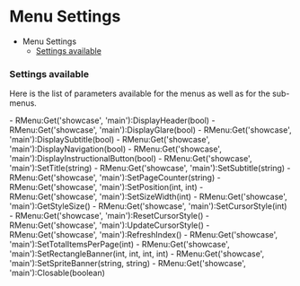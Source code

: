 # Menu Settings

- Menu Settings
    - [Settings available](#settings-available)
    
<a name="settings-available"></a>
### Settings available

Here is the list of parameters available for the menus as well as for the sub-menus.

<div class="content-list" markdown="1">
 - RMenu:Get('showcase', 'main'):DisplayHeader(bool)
 - RMenu:Get('showcase', 'main'):DisplayGlare(bool)
 - RMenu:Get('showcase', 'main'):DisplaySubtitle(bool)
 - RMenu:Get('showcase', 'main'):DisplayNavigation(bool)
 - RMenu:Get('showcase', 'main'):DisplayInstructionalButton(bool)
 - RMenu:Get('showcase', 'main'):SetTitle(string)
 - RMenu:Get('showcase', 'main'):SetSubtitle(string)
 - RMenu:Get('showcase', 'main'):SetPageCounter(string)
 - RMenu:Get('showcase', 'main'):SetPosition(int, int)
 - RMenu:Get('showcase', 'main'):SetSizeWidth(int)
 - RMenu:Get('showcase', 'main'):GetStyleSize()
 - RMenu:Get('showcase', 'main'):SetCursorStyle(int)
 - RMenu:Get('showcase', 'main'):ResetCursorStyle()
 - RMenu:Get('showcase', 'main'):UpdateCursorStyle()
 - RMenu:Get('showcase', 'main'):RefreshIndex()
 - RMenu:Get('showcase', 'main'):SetTotalItemsPerPage(int)
 - RMenu:Get('showcase', 'main'):SetRectangleBanner(int, int, int, int)
 - RMenu:Get('showcase', 'main'):SetSpriteBanner(string, string)
 - RMenu:Get('showcase', 'main'):Closable(boolean)
</div>
